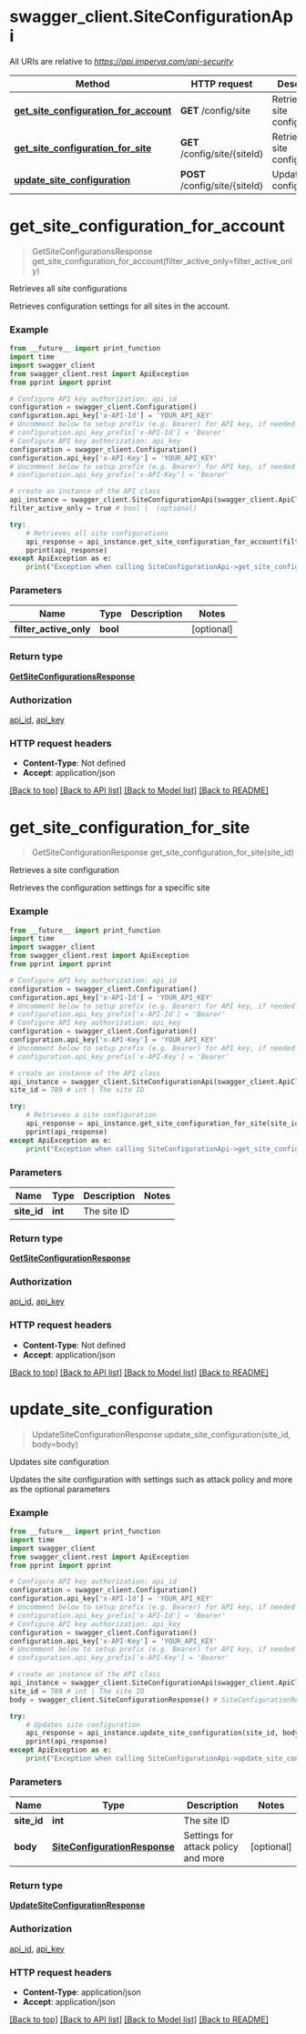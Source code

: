 # swagger_client.SiteConfigurationApi

All URIs are relative to *https://api.imperva.com/api-security*

Method | HTTP request | Description
------------- | ------------- | -------------
[**get_site_configuration_for_account**](SiteConfigurationApi.md#get_site_configuration_for_account) | **GET** /config/site | Retrieves all site configurations
[**get_site_configuration_for_site**](SiteConfigurationApi.md#get_site_configuration_for_site) | **GET** /config/site/{siteId} | Retrieves a site configuration
[**update_site_configuration**](SiteConfigurationApi.md#update_site_configuration) | **POST** /config/site/{siteId} | Updates site configuration

# **get_site_configuration_for_account**
> GetSiteConfigurationsResponse get_site_configuration_for_account(filter_active_only=filter_active_only)

Retrieves all site configurations

Retrieves configuration settings for all sites in the account.

### Example
```python
from __future__ import print_function
import time
import swagger_client
from swagger_client.rest import ApiException
from pprint import pprint

# Configure API key authorization: api_id
configuration = swagger_client.Configuration()
configuration.api_key['x-API-Id'] = 'YOUR_API_KEY'
# Uncomment below to setup prefix (e.g. Bearer) for API key, if needed
# configuration.api_key_prefix['x-API-Id'] = 'Bearer'
# Configure API key authorization: api_key
configuration = swagger_client.Configuration()
configuration.api_key['x-API-Key'] = 'YOUR_API_KEY'
# Uncomment below to setup prefix (e.g. Bearer) for API key, if needed
# configuration.api_key_prefix['x-API-Key'] = 'Bearer'

# create an instance of the API class
api_instance = swagger_client.SiteConfigurationApi(swagger_client.ApiClient(configuration))
filter_active_only = true # bool |  (optional)

try:
    # Retrieves all site configurations
    api_response = api_instance.get_site_configuration_for_account(filter_active_only=filter_active_only)
    pprint(api_response)
except ApiException as e:
    print("Exception when calling SiteConfigurationApi->get_site_configuration_for_account: %s\n" % e)
```

### Parameters

Name | Type | Description  | Notes
------------- | ------------- | ------------- | -------------
 **filter_active_only** | **bool**|  | [optional] 

### Return type

[**GetSiteConfigurationsResponse**](GetSiteConfigurationsResponse.md)

### Authorization

[api_id](../README.md#api_id), [api_key](../README.md#api_key)

### HTTP request headers

 - **Content-Type**: Not defined
 - **Accept**: application/json

[[Back to top]](#) [[Back to API list]](../README.md#documentation-for-api-endpoints) [[Back to Model list]](../README.md#documentation-for-models) [[Back to README]](../README.md)

# **get_site_configuration_for_site**
> GetSiteConfigurationResponse get_site_configuration_for_site(site_id)

Retrieves a site configuration

Retrieves the configuration settings for a specific site

### Example
```python
from __future__ import print_function
import time
import swagger_client
from swagger_client.rest import ApiException
from pprint import pprint

# Configure API key authorization: api_id
configuration = swagger_client.Configuration()
configuration.api_key['x-API-Id'] = 'YOUR_API_KEY'
# Uncomment below to setup prefix (e.g. Bearer) for API key, if needed
# configuration.api_key_prefix['x-API-Id'] = 'Bearer'
# Configure API key authorization: api_key
configuration = swagger_client.Configuration()
configuration.api_key['x-API-Key'] = 'YOUR_API_KEY'
# Uncomment below to setup prefix (e.g. Bearer) for API key, if needed
# configuration.api_key_prefix['x-API-Key'] = 'Bearer'

# create an instance of the API class
api_instance = swagger_client.SiteConfigurationApi(swagger_client.ApiClient(configuration))
site_id = 789 # int | The site ID

try:
    # Retrieves a site configuration
    api_response = api_instance.get_site_configuration_for_site(site_id)
    pprint(api_response)
except ApiException as e:
    print("Exception when calling SiteConfigurationApi->get_site_configuration_for_site: %s\n" % e)
```

### Parameters

Name | Type | Description  | Notes
------------- | ------------- | ------------- | -------------
 **site_id** | **int**| The site ID | 

### Return type

[**GetSiteConfigurationResponse**](GetSiteConfigurationResponse.md)

### Authorization

[api_id](../README.md#api_id), [api_key](../README.md#api_key)

### HTTP request headers

 - **Content-Type**: Not defined
 - **Accept**: application/json

[[Back to top]](#) [[Back to API list]](../README.md#documentation-for-api-endpoints) [[Back to Model list]](../README.md#documentation-for-models) [[Back to README]](../README.md)

# **update_site_configuration**
> UpdateSiteConfigurationResponse update_site_configuration(site_id, body=body)

Updates site configuration

Updates the site configuration with settings such as attack policy and more as the optional parameters

### Example
```python
from __future__ import print_function
import time
import swagger_client
from swagger_client.rest import ApiException
from pprint import pprint

# Configure API key authorization: api_id
configuration = swagger_client.Configuration()
configuration.api_key['x-API-Id'] = 'YOUR_API_KEY'
# Uncomment below to setup prefix (e.g. Bearer) for API key, if needed
# configuration.api_key_prefix['x-API-Id'] = 'Bearer'
# Configure API key authorization: api_key
configuration = swagger_client.Configuration()
configuration.api_key['x-API-Key'] = 'YOUR_API_KEY'
# Uncomment below to setup prefix (e.g. Bearer) for API key, if needed
# configuration.api_key_prefix['x-API-Key'] = 'Bearer'

# create an instance of the API class
api_instance = swagger_client.SiteConfigurationApi(swagger_client.ApiClient(configuration))
site_id = 789 # int | The site ID
body = swagger_client.SiteConfigurationResponse() # SiteConfigurationResponse | Settings for attack policy and more (optional)

try:
    # Updates site configuration
    api_response = api_instance.update_site_configuration(site_id, body=body)
    pprint(api_response)
except ApiException as e:
    print("Exception when calling SiteConfigurationApi->update_site_configuration: %s\n" % e)
```

### Parameters

Name | Type | Description  | Notes
------------- | ------------- | ------------- | -------------
 **site_id** | **int**| The site ID | 
 **body** | [**SiteConfigurationResponse**](SiteConfigurationResponse.md)| Settings for attack policy and more | [optional] 

### Return type

[**UpdateSiteConfigurationResponse**](UpdateSiteConfigurationResponse.md)

### Authorization

[api_id](../README.md#api_id), [api_key](../README.md#api_key)

### HTTP request headers

 - **Content-Type**: application/json
 - **Accept**: application/json

[[Back to top]](#) [[Back to API list]](../README.md#documentation-for-api-endpoints) [[Back to Model list]](../README.md#documentation-for-models) [[Back to README]](../README.md)

